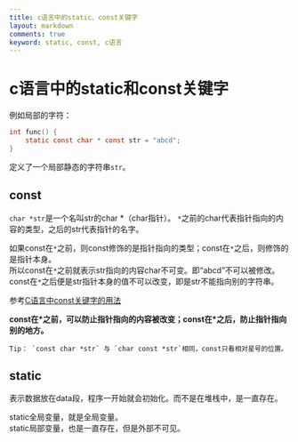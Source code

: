 ```yaml
---
title: c语言中的static、const关键字
layout: markdown
comments: true
keyword: static, const, c语言
---
```


# c语言中的static和const关键字

例如局部的字符：
```c
int func() {
	static const char * const str = "abcd";
}
```

定义了一个局部静态的字符串`str`。

## const

`char *str`是一个名叫str的char \*（char指针）。 `*`之前的char代表指针指向的内容的类型，之后的str代表指针的名字。

如果const在`*`之前，则const修饰的是指针指向的类型；const在`*`之后，则修饰的是指针本身。  
所以const在`*`之前就表示str指向的内容char不可变。即“abcd”不可以被修改。  
const在`*`之后便是str指针本身的值不可以改变，即是str不能指向别的字符串。

参考[C语言中const关键字的用法](https://blog.csdn.net/xingjiarong/article/details/47282255)

__const在\*之前，可以防止指针指向的内容被改变；const在\*之后，防止指针指向别的地方。__

	Tip： `const char *str` 与 `char const *str`相同，const只看相对星号的位置。

## static

表示数据放在data段，程序一开始就会初始化。而不是在堆栈中，是一直存在。

static全局变量，就是全局变量。  
static局部变量，也是一直存在，但是外部不可见。